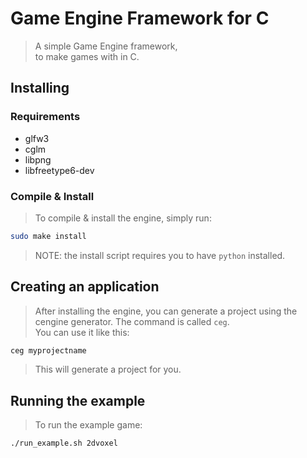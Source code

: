 # Game Engine Framework for C
> A simple Game Engine framework,  
> to make games with in C.

## Installing
### Requirements
* glfw3
* cglm
* libpng
* libfreetype6-dev 

### Compile & Install
> To compile & install the engine, simply run:
```bash
sudo make install
```
> NOTE: the install script requires you to have `python` installed.

## Creating an application
> After installing the engine, you can generate a project using the
> cengine generator. The command is called `ceg`.  
> You can use it like this:
```bash
ceg myprojectname
```
> This will generate a project for you.

## Running the example
> To run the example game:
```bash
./run_example.sh 2dvoxel
```
